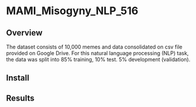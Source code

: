 # MAMI_Misogyny_NLP_516
## Overview
The dataset consists of 10,000 memes and data consolidated on csv file provided on Google Drive. For this natural language processing (NLP) task, the data was split into 85% training, 10% test. 5% development (validation).
## Install

## Results
